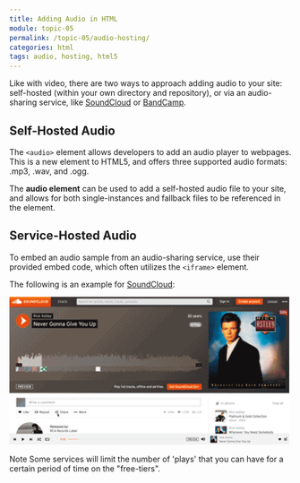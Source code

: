 ```yaml
---
title: Adding Audio in HTML
module: topic-05
permalink: /topic-05/audio-hosting/
categories: html
tags: audio, hosting, html5
---
```


<div class="divider-heading"></div>

Like with video, there are two ways to approach adding audio to your site: self-hosted (within your own directory and repository), or via an audio-sharing service, like [SoundCloud](https://soundcloud.com/) or [BandCamp](https://bandcamp.com/).


## Self-Hosted Audio

The `<audio>` element allows developers to add an audio player to webpages. This is a new element to HTML5, and offers three supported audio formats: .mp3, .wav, and .ogg.

The **audio element** can be used to add a self-hosted audio file to your site, and allows for both single-instances and fallback files to be referenced in the element.


## Service-Hosted Audio

To embed an audio sample from an audio-sharing service, use their provided embed code, which often utilizes the `<iframe>` element.

The following is an example for [SoundCloud](https://soundcloud.com):

<img src="../img/embed-soundcloud.gif" alt="animation of finding the embed code of a SoundCloud song" title="How to get SoundCloud audio embed codes" width="500" />

<span class="label label-info">Note</span> Some services will limit the number of 'plays' that you can have for a certain period of time on the "free-tiers".
